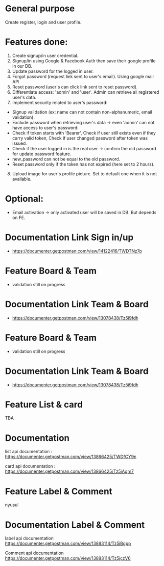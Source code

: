 # General purpose
Create register, login and user profile.

# Features done:
1. Create signup/in user credential.
2. Signup/in using Google & Facebook Auth then save their google profile in our DB.
3. Update password for the logged in user.
4. Forgot password (request link sent to user's email). Using google mail API
5. Reset password (user's can click link sent to reset password).
6. Differentiate access: 'admin' and 'user'. Admin can retrieve all registered user's data.
7. Implement security related to user's password:

- Signup validation (ex: name can not contain non-alphanumeric, email validation).
- Exclude password when retrieving user's data -> even 'admin' can not have access to user's password.
- Check if token starts with 'Bearer', Check if user still exists even if they carry valid token, Check if user changed password after token was issued.
- Check if the user logged in is the real user -> confirm the old password for update password feature.
- new_password can not be equal to the old password.
- Reset password only if the token has not expired (here set to 2 hours).
8. Upload image for user's profile picture. Set to default one when it is not available.

# Optional:
- Email activation -> only activated user will be saved in DB. But depends on FE.
# Documentation Link Sign in/up
-  https://documenter.getpostman.com/view/14122416/TWDTNz7p

# Feature Board & Team
- validation still on progress
# Documentation Link Team & Board
-  https://documenter.getpostman.com/view/13078438/Tz5i9fdh

# Feature Board & Team
- validation still on progress
# Documentation Link Team & Board
-  https://documenter.getpostman.com/view/13078438/Tz5i9fdh

# Feature List & card
TBA
# Documentation
list api documentation : https://documenter.getpostman.com/view/13866425/TWDfCY9n

card api documentation : https://documenter.getpostman.com/view/13866425/Tz5iAgm7

# Feature Label & Comment
nyusul
# Documentation Label & Comment
label api documentation https://documenter.getpostman.com/view/13883114/Tz5iBgpp

Comment api documentation https://documenter.getpostman.com/view/13883114/Tz5jczV6
